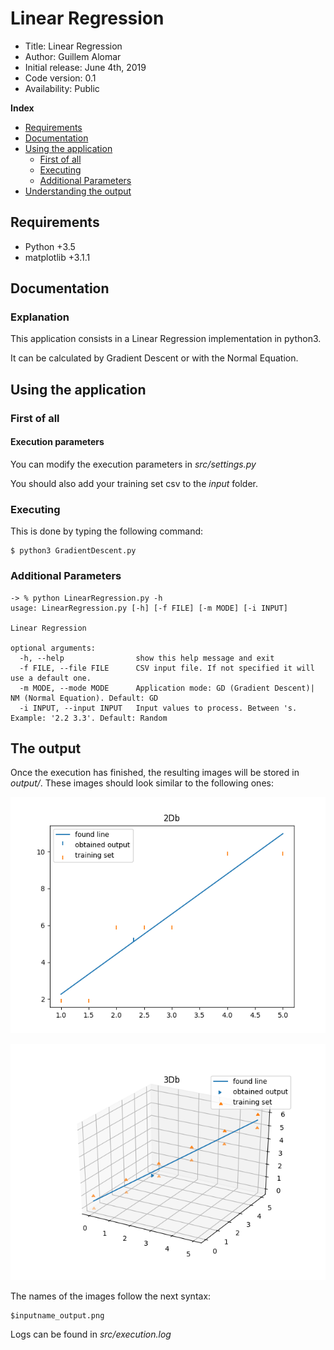 # Linear Regression

*    Title: Linear Regression
*    Author: Guillem Alomar
*    Initial release: June 4th, 2019                     
*    Code version: 0.1                         
*    Availability: Public     

**Index**
* [Requirements](#requirements)
* [Documentation](#documentation)
* [Using the application](#using-the-application)
    * [First of all](#first-of-all)
    * [Executing](#executing)
    * [Additional Parameters](#additional-parameters)
* [Understanding the output](#the-output)

## Requirements

- Python +3.5
- matplotlib +3.1.1

## Documentation

### Explanation

This application consists in a Linear Regression implementation in python3.

It can be calculated by Gradient Descent or with the Normal Equation.

## Using the application

### First of all

#### Execution parameters

You can modify the execution parameters in _src/settings.py_

You should also add your training set csv to the _input_ folder.

### Executing

This is done by typing the following command:
```
$ python3 GradientDescent.py
```

### Additional Parameters

```
-> % python LinearRegression.py -h
usage: LinearRegression.py [-h] [-f FILE] [-m MODE] [-i INPUT]

Linear Regression

optional arguments:
  -h, --help                show this help message and exit
  -f FILE, --file FILE      CSV input file. If not specified it will use a default one.
  -m MODE, --mode MODE      Application mode: GD (Gradient Descent)| NM (Normal Equation). Default: GD
  -i INPUT, --input INPUT   Input values to process. Between 's. Example: '2.2 3.3'. Default: Random
 ```
 
 ## The output
 
Once the execution has finished, the resulting images will be stored in _output/_. These images should look similar to the following ones:

![alt text][logo2]

[logo2]: output/example_2Db_output.png "Output of the execution using a 2D training set"

![alt text][logo3]

[logo3]: output/example_3Db_output.png "Output of the execution using a 3D training set"

The names of the images follow the next syntax:

```
$inputname_output.png
```

Logs can be found in _src/execution.log_ 
